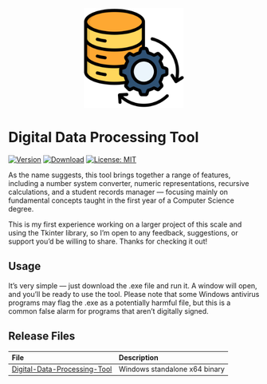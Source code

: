 <p align="center"><img src="assets/icon.png" width="200"></p>

# Digital Data Processing Tool

[![Version](https://img.shields.io/badge/Version-1.0.0-blue?style=for-the-badge)](#) [![Download](https://img.shields.io/badge/Download-Digital%20Data%20Processing%20Tool-brightgreen?style=for-the-badge)](dist/Digital%20Data%20Processing%20Tool.exe)
[![License: MIT](https://img.shields.io/badge/-Unlicense-blue.svg?style=for-the-badge)](LICENSE "License")

As the name suggests, this tool brings together a range of features, including a number system converter, numeric representations, recursive calculations, and a student records manager — focusing mainly on fundamental concepts taught in the first year of a Computer Science degree.

This is my first experience working on a larger project of this scale and using the Tkinter library, so I’m open to any feedback, suggestions, or support you’d be willing to share. Thanks for checking it out!

## Usage

It’s very simple — just download the .exe file and run it. A window will open, and you’ll be ready to use the tool. Please note that some Windows antivirus programs may flag the .exe as a potentially harmful file, but this is a common false alarm for programs that aren’t digitally signed.

## Release Files

File|Description
:---|:---
[Digital-Data-Processing-Tool](https://github.com/skylabneocat/Digital-Data-Processing-Tool/releases/download/v1.0.0/Digital.Data.Processing.Tool.exe)|Windows standalone x64 binary
